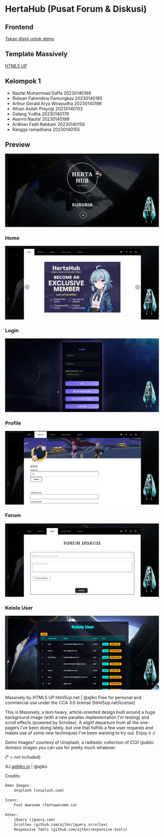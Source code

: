 # HertaHub (Pusat Forum & Diskusi)
## Frontend
[Tekan disini untuk demo](https://hertahub.nadanime.com)

## Template Massively
[HTML5 UP](https://html5up.net/massively)

## Kelompok 1
- Naufal Muhammad Daffa 20230140166
- Ridwan Fahmidina Pamungkas 20230140185
- Arthur Gerald Arya Wirayudha 20230140196
- Afnan Asilah Prayogi 20230140153
- Galang Yudha 20230140176
- Avanro Naufal 20230140199
- Ardhian Fadli Rabbani 20230140156
- Rangga ramadhana 20230140155

## Preview
![Preview](/images/preview/previeweb.png)
### Home
![Home](/images/preview/preview-home.png)
### Login
![Login](/images/preview/preview-login.png)
### Profile
![Profile](/images/preview/preview-profile.png)
### Forum
![Forum](/images/preview/preview-forum.png)
### Kelola User
![Kelola User](/images/preview/preview-kelola-user.png)

Massively by HTML5 UP
html5up.net | @ajlkn
Free for personal and commercial use under the CCA 3.0 license (html5up.net/license)


This is Massively, a text-heavy, article-oriented design built around a huge background
image (with a new parallax implementation I'm testing) and scroll effects (powered by
Scrollex). A *slight* departure from all the one-pagers I've been doing lately, but one
that fulfills a few user requests and makes use of some new techniques I've been wanting
to try out. Enjoy it :)

Demo images* courtesy of Unsplash, a radtastic collection of CC0 (public domain) images
you can use for pretty much whatever.

(* = not included)

AJ
aj@lkn.io | @ajlkn


Credits:

	Demo Images:
		Unsplash (unsplash.com)

	Icons:
		Font Awesome (fontawesome.io)

	Other:
		jQuery (jquery.com)
		Scrollex (github.com/ajlkn/jquery.scrollex)
		Responsive Tools (github.com/ajlkn/responsive-tools)